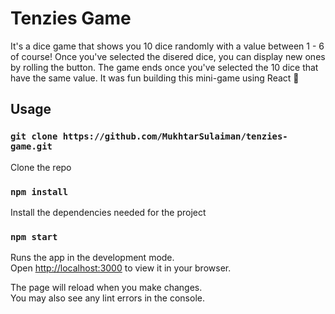 # Tenzies Game

It's a dice game that shows you 10 dice randomly with a value between 1 - 6 of course! Once you've selected the disered dice, you can display new ones by rolling the button. The game ends once you've selected the 10 dice that have the same value. It was fun building this mini-game using React 🤩

## Usage

### `git clone https://github.com/MukhtarSulaiman/tenzies-game.git`

Clone the repo

### `npm install`

Install the dependencies needed for the project 

### `npm start`

Runs the app in the development mode.\
Open [http://localhost:3000](http://localhost:3000) to view it in your browser.

The page will reload when you make changes.\
You may also see any lint errors in the console.


